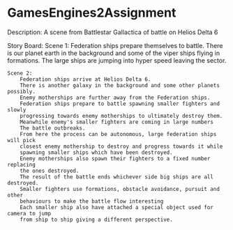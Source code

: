 # GamesEngines2Assignment

Description:
	A scene from Battlestar Gallactica of battle on Helios Delta 6
	
Story Board:
	Scene 1: 
		Federation ships prepare themselves to battle.
		There is our planet earth in the background and some of the viper 
		ships flying in formations.
		The large ships are jumping into hyper speed leaving the sector.
	
	Scene 2:
		Federation ships arrive at Helios Delta 6.
		There is another galaxy in the background and some other planets possibly.
		Enemy motherships are further away from the Federation ships.
		Federation ships prepare to battle spawning smaller fighters and slowly
		progressing towards enemy motherships to ultimately destroy them.
		Meanwhile enemy's smaller fighters are coming in large numbers
		The battle outbreaks.
		From here the process can be autonomous, large federation ships will pick
		closest enemy mothership to destroy and progress towards it while
		spawning smaller ships which have been destroyed.
		Enemy motherships also spawn their fighters to a fixed number replacing 
		the ones destroyed.
		The result of the battle ends whichever side big ships are all destroyed.
		Smaller fighters use formations, obstacle avoidance, pursuit and other 
		behaviours to make the battle flow interesting
		Each smaller ship also have attached a special object used for camera to jump 
		from ship to ship giving a different perspective.